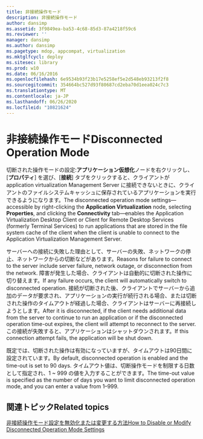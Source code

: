 ```yaml
---
title: 非接続操作モード
description: 非接続操作モード
author: dansimp
ms.assetid: 3f9849ea-ba53-4c68-85d3-87a4218f59c6
ms.reviewer: ''
manager: dansimp
ms.author: dansimp
ms.pagetype: mdop, appcompat, virtualization
ms.mktglfcycl: deploy
ms.sitesec: library
ms.prod: w10
ms.date: 06/16/2016
ms.openlocfilehash: 6e9534b93f23b17e5258ef5e2d548eb93213f2f8
ms.sourcegitcommit: 354664bc527d93f80687cd2eba70d1eea024c7c3
ms.translationtype: MT
ms.contentlocale: ja-JP
ms.lasthandoff: 06/26/2020
ms.locfileid: "10821624"
---
```

# <span data-ttu-id="26871-103">非接続操作モード</span><span class="sxs-lookup"><span data-stu-id="26871-103">Disconnected Operation Mode</span></span>


<span data-ttu-id="26871-104">切断された操作モードの設定:**アプリケーション仮想化**ノードを右クリックし、[**プロパティ**] を選び、[**接続**] タブをクリックすると、クライアントが application virtualization Management Server に接続できないときに、クライアントのファイルシステムキャッシュに保存されているアプリケーションを実行できるようになります。</span><span class="sxs-lookup"><span data-stu-id="26871-104">The disconnected operation mode settings—accessible by right-clicking the **Application Virtualization** node, selecting **Properties**, and clicking the **Connectivity** tab—enables the Application Virtualization Desktop Client or Client for Remote Desktop Services (formerly Terminal Services) to run applications that are stored in the file system cache of the client when the client is unable to connect to the Application Virtualization Management Server.</span></span>

<span data-ttu-id="26871-105">サーバーへの接続に失敗した理由として、サーバーの失敗、ネットワークの停止、ネットワークからの切断などがあります。</span><span class="sxs-lookup"><span data-stu-id="26871-105">Reasons for failure to connect to the server include server failure, network outage, or disconnection from the network.</span></span> <span data-ttu-id="26871-106">障害が発生した場合、クライアントは自動的に切断された操作に切り替えます。</span><span class="sxs-lookup"><span data-stu-id="26871-106">If any failure occurs, the client will automatically switch to disconnected operation.</span></span> <span data-ttu-id="26871-107">接続が切断された後、クライアントでサーバーから追加のデータが要求され、アプリケーションの実行が続行される場合、または切断された操作のタイムアウトが経過した場合、クライアントはサーバーに再接続しようとします。</span><span class="sxs-lookup"><span data-stu-id="26871-107">After it is disconnected, if the client needs additional data from the server to continue to run an application or if the disconnected operation time-out expires, the client will attempt to reconnect to the server.</span></span> <span data-ttu-id="26871-108">この接続が失敗すると、アプリケーションはシャットダウンされます。</span><span class="sxs-lookup"><span data-stu-id="26871-108">If this connection attempt fails, the application will be shut down.</span></span>

<span data-ttu-id="26871-109">既定では、切断された操作は有効になっていますが、タイムアウトは90日間に設定されています。</span><span class="sxs-lookup"><span data-stu-id="26871-109">By default, disconnected operation is enabled and the time-out is set to 90 days.</span></span> <span data-ttu-id="26871-110">タイムアウト値は、切断操作モードを制限する日数として指定され、1 ~ 999 の値を入力することができます。</span><span class="sxs-lookup"><span data-stu-id="26871-110">The time-out value is specified as the number of days you want to limit disconnected operation mode, and you can enter a value from 1–999.</span></span>

## <span data-ttu-id="26871-111">関連トピック</span><span class="sxs-lookup"><span data-stu-id="26871-111">Related topics</span></span>


[<span data-ttu-id="26871-112">非接続操作モード設定を無効化または変更する方法</span><span class="sxs-lookup"><span data-stu-id="26871-112">How to Disable or Modify Disconnected Operation Mode Settings</span></span>](how-to-disable-or-modify-disconnected-operation-mode-settings.md)

 

 





